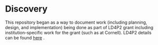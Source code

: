 # Discovery

This repository began as a way to document work (including planning, design, and implementation) being done as part of LD4P2 grant including institution-specific work for the grant (such as at Cornell).    LD4P2 details can be found [here](LD4P2README.MD) .
